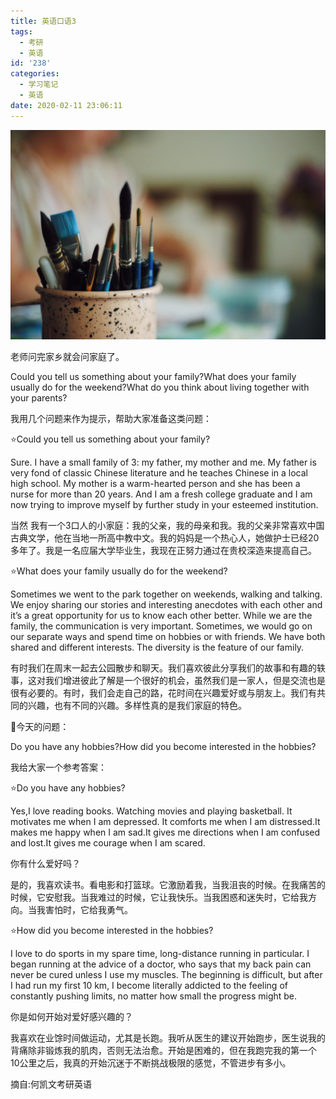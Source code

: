 ```yaml
---
title: 英语口语3
tags:
  - 考研
  - 英语
id: '238'
categories: 
  - 学习笔记
  - 英语
date: 2020-02-11 23:06:11
---
```


![](%E8%8B%B1%E8%AF%AD%E5%8F%A3%E8%AF%AD3/Fallon%20Michael%20%202020-01-11%2004-09-56.jpg)

<!--more-->

老师问完家乡就会问家庭了。

Could you tell us something about your family?What does your family usually do for the weekend?What do you think about living together with your parents?

我用几个问题来作为提示，帮助大家准备这类问题：

⭐Could you tell us something about your family?

Sure. I have a small family of 3: my father, my mother and me. My father is very fond of classic Chinese literature and he teaches Chinese in a local high school. My mother is a warm-hearted person and she has been a nurse for more than 20 years. And I am a fresh college graduate and I am now trying to improve myself by further study in your esteemed institution.

当然 我有一个3口人的小家庭：我的父亲，我的母亲和我。我的父亲非常喜欢中国古典文学，他在当地一所高中教中文。我的妈妈是一个热心人，她做护士已经20多年了。我是一名应届大学毕业生，我现在正努力通过在贵校深造来提高自己。

⭐What does your family usually do for the weekend?

Sometimes we went to the park together on weekends, walking and talking. We enjoy sharing our stories and interesting anecdotes with each other and it’s a great opportunity for us to know each other better. While we are the family, the communication is very important. Sometimes, we would go on our separate ways and spend time on hobbies or with friends. We have both shared and different interests. The diversity is the feature of our family.

有时我们在周末一起去公园散步和聊天。我们喜欢彼此分享我们的故事和有趣的轶事，这对我们增进彼此了解是一个很好的机会，虽然我们是一家人，但是交流也是很有必要的。有时，我们会走自己的路，花时间在兴趣爱好或与朋友上。我们有共同的兴趣，也有不同的兴趣。多样性真的是我们家庭的特色。

🎁今天的问题：

Do you have any hobbies?How did you become interested in the hobbies?

我给大家一个参考答案：

⭐Do you have any hobbies?

Yes,I love reading books. Watching movies and playing basketball. It motivates me when I am depressed. It comforts me when I am distressed.It makes me happy when I am sad.It gives me directions when I am confused and lost.It gives me courage when I am scared.

你有什么爱好吗？

是的，我喜欢读书。看电影和打篮球。它激励着我，当我沮丧的时候。在我痛苦的时候，它安慰我。当我难过的时候，它让我快乐。当我困惑和迷失时，它给我方向。当我害怕时，它给我勇气。

⭐How did you become interested in the hobbies?

I love to do sports in my spare time, long-distance running in particular. I began running at the advice of a doctor, who says that my back pain can never be cured unless I use my muscles. The beginning is difficult, but after I had run my first 10 km, I become literally addicted to the feeling of constantly pushing limits, no matter how small the progress might be.

你是如何开始对爱好感兴趣的？

我喜欢在业馀时间做运动，尤其是长跑。我听从医生的建议开始跑步，医生说我的背痛除非锻炼我的肌肉，否则无法治愈。开始是困难的，但在我跑完我的第一个10公里之后，我真的开始沉迷于不断挑战极限的感觉，不管进步有多小。

摘自:何凯文考研英语